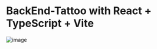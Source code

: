 # BackEnd-Tattoo with React + TypeScript + Vite
![image](https://github.com/joaomarcos-cordeiro/Frontend-Tattoo/assets/112775602/e287ee01-b276-4149-8096-df4dea4e325c)
